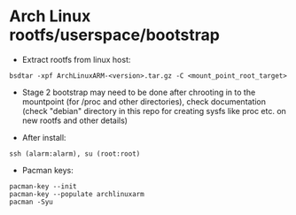 # Arch Linux rootfs/userspace/bootstrap

* Extract rootfs from linux host:
```
bsdtar -xpf ArchLinuxARM-<version>.tar.gz -C <mount_point_root_target>
```
* Stage 2 bootstrap may need to be done after chrooting in to the mountpoint (for /proc and other directories), check documentation (check "debian" directory in this repo for creating sysfs like proc etc. on new rootfs and other details)

* After install:
```
ssh (alarm:alarm), su (root:root)
```

* Pacman keys:
```
pacman-key --init
pacman-key --populate archlinuxarm
pacman -Syu
```


